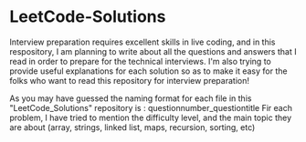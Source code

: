 # LeetCode-Solutions
Interview preparation requires excellent skills in live coding, and in this respository, I am planning to write about all the questions and answers that I read in order to prepare for the technical interviews.
I'm also trying to provide useful explanations for each solution so as to make it easy for the folks who want to read this repository for interview preparation!

As you may have guessed the naming format for each file in this "LeetCode_Solutions" repository is : questionnumber_questiontitle
Fir each problem, I have tried to mention the difficulty level, and the main topic they are about (array, strings, linked list, maps, recursion, sorting, etc)
